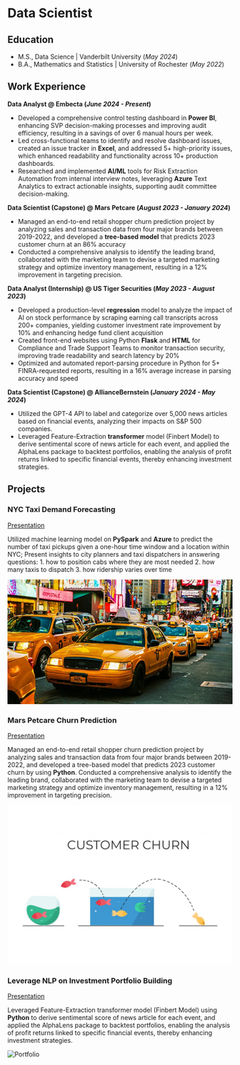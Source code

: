 # Data Scientist

## Education
- M.S., Data Science	| Vanderbilt University (_May 2024_)
- B.A., Mathematics and Statistics | University of Rochester (_May 2022_)

## Work Experience
**Data Analyst @ Embecta (_June 2024 - Present_)**
- Developed a comprehensive control testing dashboard in **Power BI**, enhancing SVP decision-making processes and improving audit efficiency, resulting in a savings of over 6 manual hours per week.
- Led cross-functional teams to identify and resolve dashboard issues, created an issue tracker in **Excel**, and addressed 5+ high-priority issues, which enhanced readability and functionality across 10+ production dashboards.
- Researched and implemented **AI/ML** tools for Risk Extraction Automation from internal interview notes, leveraging **Azure** Text Analytics to extract actionable insights, supporting audit committee decision-making.

**Data Scientist (Capstone) @ Mars Petcare (_August 2023 - January 2024_)**
- Managed an end-to-end retail shopper churn prediction project by analyzing sales and transaction data from four major brands between 2019-2022, and developed a **tree-based model** that predicts 2023 customer churn at an 86% accuracy
- Conducted a comprehensive analysis to identify the leading brand, collaborated with the marketing team to devise
a targeted marketing strategy and optimize inventory management, resulting in a 12% improvement in targeting precision.

**Data Analyst (Internship) @ US Tiger Securities (_May 2023 - August 2023_)**
- Developed a production-level **regression** model to analyze the impact of AI on stock performance by scraping earning call transcripts across 200+ companies, yielding customer investment rate improvement by 10% and enhancing hedge fund client acquisition
- Created front-end websites using Python **Flask** and **HTML** for Compliance and Trade Support Teams to monitor transaction security, improving trade readability and search latency by 20%
- Optimized and automated report-parsing procedure in Python for 5+ FINRA-requested reports, resulting in a 16% average increase in parsing accuracy and speed

**Data Scientist (Capstone) @ AllianceBernstein (_January 2024 - May 2024_)**
- Utilized the GPT-4 API to label and categorize over 5,000 news articles based on financial events, analyzing their impacts on S&P 500 companies.
- Leveraged Feature-Extraction **transformer** model (Finbert Model) to derive sentimental score of news article for each event, and applied the AlphaLens package to backtest portfolios, enabling the analysis of profit returns linked to specific financial events, thereby enhancing investment strategies.

## Projects
### NYC Taxi Demand Forecasting
[Presentation](https://docs.google.com/presentation/d/1_r1yZTbB9Jm2L6hekmQrfntbJkZbM3fUl0AVHnWKr5Q/edit?usp=sharing)

Utilized machine learning model on **PySpark** and **Azure** to predict the number of taxi pickups given a one-hour time window and a location within NYC; Present insights to city planners and taxi dispatchers in answering questions: 1. how to position cabs where they are most needed 2. how many taxis to dispatch 3. how ridership varies over time

![Taxi](/assets/img/taxi.jpeg)

### Mars Petcare Churn Prediction
[Presentation](https://docs.google.com/presentation/d/10Vhc1Tu9EzB9dnKz0P0i8LbjLteOUgkhfxnQ03cmeIM/edit?usp=sharing)

Managed an end-to-end retail shopper churn prediction project by analyzing sales and transaction data from four major brands between 2019-2022, and developed a tree-based model that predicts 2023 customer churn by using **Python**. Conducted a comprehensive analysis to identify the leading brand, collaborated with the marketing team to devise a targeted marketing strategy and optimize inventory management, resulting in a 12% improvement in targeting precision.

![Churn](/assets/img/churn.jpeg)

### Leverage NLP on Investment Portfolio Building
[Presentation](https://docs.google.com/presentation/d/1s8xuql-H7VzZOpo2E6VlhqDeiVi0uyaA4EnrH82Ez1A/edit?usp=sharing)

Leveraged Feature-Extraction transformer model (Finbert Model) using **Python** to derive sentimental score of news article for
each event, and applied the AlphaLens package to backtest portfolios, enabling the analysis of profit returns linked to specific financial events, thereby enhancing investment strategies.

![Portfolio](/assets/img/portfolio.jpeg)
